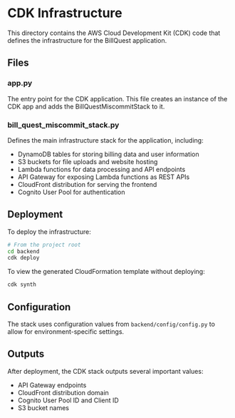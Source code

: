 # CDK Infrastructure

This directory contains the AWS Cloud Development Kit (CDK) code that defines the infrastructure for the BillQuest application.

## Files

### app.py

The entry point for the CDK application. This file creates an instance of the CDK app and adds the BillQuestMiscommitStack to it.

### bill_quest_miscommit_stack.py

Defines the main infrastructure stack for the application, including:

- DynamoDB tables for storing billing data and user information
- S3 buckets for file uploads and website hosting
- Lambda functions for data processing and API endpoints
- API Gateway for exposing Lambda functions as REST APIs
- CloudFront distribution for serving the frontend
- Cognito User Pool for authentication

## Deployment

To deploy the infrastructure:

```bash
# From the project root
cd backend
cdk deploy
```

To view the generated CloudFormation template without deploying:

```bash
cdk synth
```

## Configuration

The stack uses configuration values from `backend/config/config.py` to allow for environment-specific settings.

## Outputs

After deployment, the CDK stack outputs several important values:

- API Gateway endpoints
- CloudFront distribution domain
- Cognito User Pool ID and Client ID
- S3 bucket names